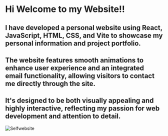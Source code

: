 # Hi Welcome to my Website!!

## I have developed a personal website using React, JavaScript, HTML, CSS, and Vite to showcase my personal information and project portfolio. 

## The website features smooth animations to enhance user experience and an integrated email functionality, allowing visitors to contact me directly through the site. 
## It's designed to be both visually appealing and highly interactive, reflecting my passion for web development and attention to detail.

![Selfwebsite](https://github.com/user-attachments/assets/cd079111-016a-4f23-808d-c41120077cdd)
